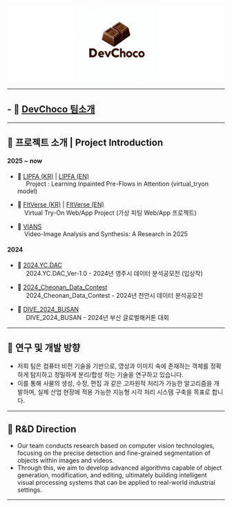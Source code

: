 <p align="center">
  <img src="https://github.com/DevChoco/.github/blob/main/profile/img/d1.png" alt="Open Source at Devchoco"/>
</p>

---
## - 🔗 [DevChoco 팀소개](https://devchoco.github.io/DevChoco_Web/)  
---
## 📌 프로젝트 소개 | Project Introduction

#### 2025 ~ now
- 🔗 [LIPFA (KR)](https://github.com/DevChoco/LIPF/tree/main) | [LIPFA (EN)](https://github.com/DevChoco/LIPF/tree/main)  
  &nbsp;&nbsp;&nbsp;&nbsp; Project : Learning Inpainted Pre-Flows in Attention (virtual_tryon model)

- 🔗 [FItVerse (KR)](https://github.com/DevChoco/.github/blob/main/profile/project/FItVerse.md) | [FItVerse (EN)](https://github.com/DevChoco/.github/blob/main/profile/project/FItVerse_EN.md)  
  &nbsp;&nbsp;&nbsp;&nbsp;Virtual Try-On Web/App Project (가상 피팅 Web/App 프로젝트)

- 🔗 [VIANS](https://github.com/DevChoco/.github/blob/main/profile/project/2025_VIANS.md)  
  &nbsp;&nbsp;&nbsp;&nbsp;Video-Image Analysis and Synthesis: A Research in 2025

#### 2024
- 🔗 [2024.YC.DAC](https://github.com/kimsehyun-34/2024.YC.DAC_Ver-1.0)  
  &nbsp;&nbsp;&nbsp;&nbsp; 2024.YC.DAC_Ver-1.0 - 2024년 영주시 데이터 분석공모전 (입상작)

- 🔗 [2024_Cheonan_Data_Contest](https://github.com/kimsehyun-34/2024_Cheonan_Data_Contest)  
  &nbsp;&nbsp;&nbsp;&nbsp; 2024_Cheonan_Data_Contest - 2024년 천안시 데이터 분석공모전

- 🔗 [DIVE_2024_BUSAN](https://github.com/kimsehyun-34/DIVE_2024_BUSAN)  
  &nbsp;&nbsp;&nbsp;&nbsp; DIVE_2024_BUSAN - 2024년 부산 글로벌해커톤 대회
---
## 🔬 연구 및 개발 방향

- 저희 팀은 컴퓨터 비전 기술을 기반으로, 영상과 이미지 속에 존재하는 객체를 정확하게 탐지하고 정밀하게 분리/합성 하는 기술을 연구하고 있습니다.  
- 이를 통해 사물의 생성, 수정, 편집 과 같은 고차원적 처리가 가능한 알고리즘을 개발하며,  실제 산업 현장에 적용 가능한 지능형 시각 처리 시스템 구축을 목표로 합니다.

---

## 🔬 R&D Direction

- Our team conducts research based on computer vision technologies,  focusing on the precise detection and fine-grained segmentation of objects within images and videos.  
- Through this, we aim to develop advanced algorithms capable of object generation, modification, and editing,  ultimately building intelligent visual processing systems that can be applied to real-world industrial settings.

---
